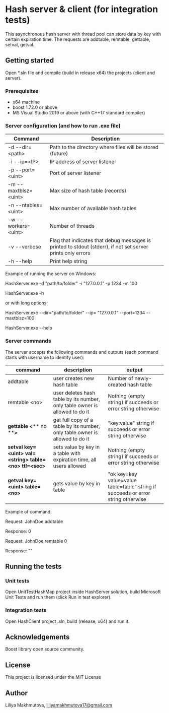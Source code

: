 # Hash server &amp; client (for integration tests)

This asynchronous hash server with thread pool can store data by key with certain expiration time. The requests are addtable, remtable, gettable, setval, getval.

## Getting started

Open \*.sln file and compile (build in release x64) the projects (client and server).

### Prerequisites

- x64 machine
- boost 1.72.0 or above
- MS Visual Studio 2019 or above (with C++17 standard compiler)

### Server configuration (and how to run .exe file)
  
| Command | Description |
| --- | --- |
| \-d \-\-dir=\<path\> | Path to the directory where files will be stored \(future\) |
| \-i \-\-ip=\<IP\> | IP address of server listener |
| \-p \-\-port=\<uint\> | Port of server listener |
| \-m \-\-maxtblsz=\<uint\> | Max size of hash table \(records\) |
| \-n \-\-ntables=\<uint\> | Max number of available hash tables |
| \-w \-\-workers=\<uint\> | Number of threads |
| \-v \-\-verbose | Flag that indicates that debug messages is printed to stdout \(stderr\), if not set server prints only errors |
| \-h \-\-help | Print help string |

Example of running the server on Windows:

HashServer.exe -d &quot;path/to/folder&quot; -i &quot;127.0.0.1&quot; -p 1234 -m 100

HashServer.exe -h

or with long options:

HashServer.exe --dir=&quot;path/to/folder&quot; --ip= &quot;127.0.0.1&quot; --port=1234 --maxtblsz=100

HashServer.exe --help

### Server commands

The server accepts the following commands and outputs (each command starts with username to identify user):

| **command** | **description** | **output** |
| --- | --- | --- |
| addtable | user creates new hash table | Number of newly-created hash table |
| remtable \<no\> | user deletes hash table by its number, only table owner is allowed to do it | Nothing (empty string) if succeeds or error string otherwise |
| **gettable**  **\<**** no ****\>** | get full copy of a table by its number, only table owner is allowed to do it | &quot;key:value&quot; string if succeeds or error string otherwise |
| **setval key=\<uint\> val=\<string\> table=\<no\> ttl=\<sec\>** | sets value by key in a table with expiration time, all users allowed | Nothing (empty string) if succeeds or error string otherwise |
| **getval key=\<uint\> table=\<no\>** | gets value by key in table | &quot;ok key=key value=value table=table&quot; string if succeeds or error string otherwise |

Example of command:

Request: JohnDoe addtable

Response: 0

Request: JohnDoe remtable 0

Response: &quot;&quot;

## Running the tests

### Unit tests

Open UnitTestHashMap project inside HashServer solution, build Microsoft Unit Tests and run them (click Run in test explorer).

### Integration tests

Open HashClient project .sln, build (release, x64) and run it.

## Acknowledgements

Boost library open source community.

## License

This project is licensed under the MIT License

## Author

Liliya Makhmutova, liliyamakhmutova17@gmail.com 
